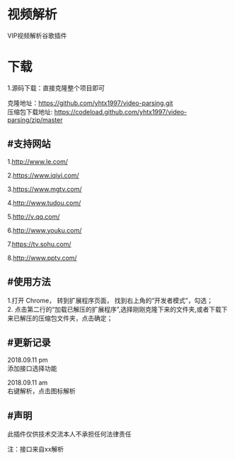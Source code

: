 # 视频解析
VIP视频解析谷歌插件
# 下载  

1.源码下载：直接克隆整个项目即可  

克隆地址：https://github.com/yhtx1997/video-parsing.git  
压缩包下载地址: https://codeload.github.com/yhtx1997/video-parsing/zip/master  

#支持网站  
---
1.http://www.le.com/  

2.https://www.iqiyi.com/  

3.https://www.mgtv.com/  

4.http://www.tudou.com/  

5.http://v.qq.com/  

6.http://www.youku.com/  

7.https://tv.sohu.com/  

8.http://www.pptv.com/  

#使用方法  
---
1.打开 Chrome， 转到扩展程序页面， 找到右上角的“开发者模式”，勾选；  
2. 点击第二行的“加载已解压的扩展程序”,选择刚刚克隆下来的文件夹,或者下载下来已解压的压缩包文件夹，点击确定；

#更新记录  
---
2018.09.11 pm  
添加接口选择功能 

2018.09.11 am  
右键解析，点击图标解析

#声明  
---
此插件仅供技术交流本人不承担任何法律责任  

注：接口来自xx解析  


